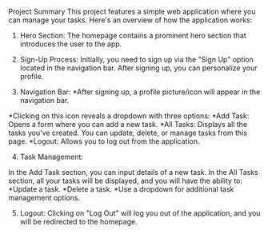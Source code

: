 Project Summary
This project features a simple web application where you can manage your tasks. Here's an overview of how the application works:

1. Hero Section: The homepage contains a prominent hero section that introduces the user to the app.

2. Sign-Up Process:
Initially, you need to sign up via the "Sign Up" option located in the navigation bar.
After signing up, you can personalize your profile.

3. Navigation Bar:
*After signing up, a profile picture/icon will appear in the navigation bar.

*Clicking on this icon reveals a dropdown with three options:
    *Add Task: Opens a form where you can add a new task.
    *All Tasks: Displays all the tasks you've created. You can   update, delete, or manage tasks from this page.
    *Logout: Allows you to log out from the application.

4. Task Management:
    
In the Add Task section, you can input details of a new task.
In the All Tasks section, all your tasks will be displayed, and you will have the ability to:
    *Update a task.
    *Delete a task.
    *Use a dropdown for additional task management options.

5. Logout: Clicking on "Log Out" will log you out of the application, and you will be redirected to the homepage.
    
    